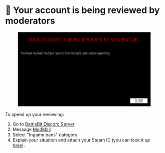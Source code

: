 # 🔘 Your account is being reviewed by moderators

<figure><img src="../.gitbook/assets/review.png" alt="" width="563"><figcaption></figcaption></figure>

To speed up your reviewing:

1. Go to [BattleBit Discord Server](https://discord.gg/battlebit)&#x20;
2. Message [ModMail](https://discord.com/users/1095417078233698354)&#x20;
3. Select "Ingame bans" category
4. Explain your situation and attach your Steam ID (you can look it up [here](https://steamid.io/)).
